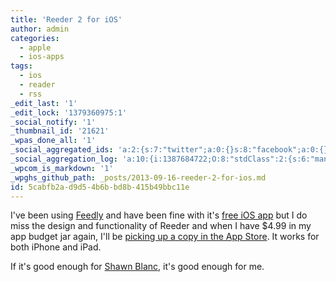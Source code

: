 ```yaml
---
title: 'Reeder 2 for iOS'
author: admin
categories:
  - apple
  - ios-apps
tags:
  - ios
  - reader
  - rss
_edit_last: '1'
_edit_lock: '1379360975:1'
_social_notify: '1'
_thumbnail_id: '21621'
_wpas_done_all: '1'
_social_aggregated_ids: 'a:2:{s:7:"twitter";a:0:{}s:8:"facebook";a:0:{}}'
_social_aggregation_log: 'a:10:{i:1387684722;O:8:"stdClass":2:{s:6:"manual";b:0;s:5:"items";a:0:{}}i:1387687333;O:8:"stdClass":2:{s:6:"manual";b:0;s:5:"items";a:0:{}}i:1387690084;O:8:"stdClass":2:{s:6:"manual";b:0;s:5:"items";a:0:{}}i:1387695481;O:8:"stdClass":2:{s:6:"manual";b:0;s:5:"items";a:0:{}}i:1387703549;O:8:"stdClass":2:{s:6:"manual";b:0;s:5:"items";a:0:{}}i:1387720655;O:8:"stdClass":2:{s:6:"manual";b:0;s:5:"items";a:0:{}}i:1387750323;O:8:"stdClass":2:{s:6:"manual";b:0;s:5:"items";a:0:{}}i:1387793565;O:8:"stdClass":2:{s:6:"manual";b:0;s:5:"items";a:0:{}}i:1387880854;O:8:"stdClass":2:{s:6:"manual";b:0;s:5:"items";a:0:{}}i:1388054551;O:8:"stdClass":2:{s:6:"manual";b:0;s:5:"items";a:0:{}}}'
_wpcom_is_markdown: '1'
_wpghs_github_path: _posts/2013-09-16-reeder-2-for-ios.md
id: 5cabfb2a-d9d5-4b6b-bd8b-415b49bbc11e
---
```

<p>I've been using <a href="http://cloud.feedly.com/">Feedly</a> and have been fine with it's <a href="https://itunes.apple.com/ca/app/feedly-your-google-reader/id396069556?mt=8&amp;uo=4&amp;at=10l4Ki">free iOS app</a> but I do miss the design and functionality of Reeder and when I have $4.99 in my app budget jar again, I'll be <a href="https://itunes.apple.com/ca/app/reeder-2/id697846300?mt=8&amp;uo=4&amp;at=10l4Ki">picking up a copy in the App Store</a>. It works for both iPhone and iPad.</p>
<p>If it's good enough for <a href="http://shawnblanc.net/2013/09/the-new-reeder-for-ios/">Shawn Blanc</a>, it's good enough for me.</p>
<p><a href="https://itunes.apple.com/ca/app/reeder-2/id697846300?mt=8&uo=4&at=10l4Ki" target="itunes_store"style="display:inline-block;overflow:hidden;background:url(http://linkmaker.itunes.apple.com/htmlResources/assets/en_us//images/web/linkmaker/badge_appstore-lrg.png) no-repeat;width:135px;height:40px;@media only screen{background-image:url(http://linkmaker.itunes.apple.com/htmlResources/assets/en_us//images/web/linkmaker/badge_appstore-lrg.svg);}"></a></p>
